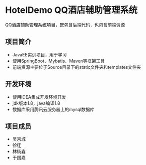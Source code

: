 # HotelDemo QQ酒店辅助管理系统
QQ酒店辅助管理系统项目，既包含后端代码，也包含前端资源
## 项目简介
* JavaEE实训项目，用于学习
* 使用SpringBoot、Mybatis、Maven等框架工具
* 前端资源主要位于Source目录下的static文件夹和templates文件夹
## 开发环境
* 使用IDEA集成开发环境开发
* jdk版本1.8，java编译1.8
* 数据库采用腾讯云服务器上的mysql数据库
## 项目成员
* 吴京城
* 徐迁
* 林杨鑫
* 于国嘉




